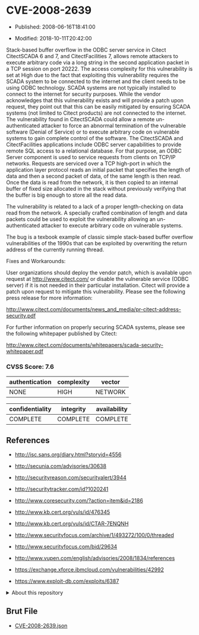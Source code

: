 # CVE-2008-2639

- Published: 2008-06-16T18:41:00

- Modified: 2018-10-11T20:42:00

Stack-based buffer overflow in the ODBC server service in Citect CitectSCADA 6 and 7, and CitectFacilities 7, allows remote attackers to execute arbitrary code via a long string in the second application packet in a TCP session on port 20222. The access complexity for this vulnerability is set at High due to the fact that exploiting this vulnerability requires the SCADA system to be connected to the internet and the client needs to be using ODBC technology.  SCADA systems are not typically installed to connect to the internet for security purposes.  While the vendor acknowledges that this vulnerability exists and will provide a patch upon request, they point out that this can be easily mitigated by ensuring SCADA systems (not limited to Citect products) are not connected to the internet.
 The vulnerability found in CitectSCADA could allow a remote un-authenticated attacker to force an abnormal termination of the vulnerable software (Denial of Service) or to execute arbitrary code on vulnerable systems to gain complete control of the software. The CitectSCADA and CitectFacilities applications include ODBC server capabilities to provide remote SQL access to a relational database. For that purpose, an ODBC Server component is used to service requests from clients on TCP/IP networks. Requests are serviced over a TCP high-port in which the application layer protocol reads an initial packet that specifies the length of data and then a second packet of data, of the same length is then read. Once the data is read from the network, it is then copied to an internal buffer of fixed size allocated in the stack without previously verifying that the buffer is big enough to store all the read data.

The vulnerability is related to a lack of a proper length-checking on data read from the network. A specially crafted combination of length and data packets could be used to exploit the vulnerability allowing an un-authenticated attacker to execute arbitrary code on vulnerable systems.

The bug is a texbook example of classic simple stack-based buffer overflow vulnerabilities of the 1990s that can be exploited by overwriting the return address of the currently running thread.

Fixes and Workarounds:

User organizations should deploy the vendor patch, which is available upon request at http://www.citect.com/ or disable the vulnerable service (ODBC server) if it is not needed in their particular installation. Citect will provide a patch upon request to mitigate this vulnerability.  Please see the following press release for more information:

http://www.citect.com/documents/news_and_media/pr-citect-address-security.pdf

For further information on properly securing SCADA systems, please see the following whitepaper published by Citect:

http://www.citect.com/documents/whitepapers/scada-security-whitepaper.pdf

### CVSS Score: **7.6**

| authentication | complexity | vector |
| --- | --- | --- |
| NONE | HIGH | NETWORK |

| confidentiality | integrity | availability |
| --- | --- | --- |
| COMPLETE | COMPLETE | COMPLETE |

## References

* http://isc.sans.org/diary.html?storyid=4556

* http://secunia.com/advisories/30638

* http://securityreason.com/securityalert/3944

* http://securitytracker.com/id?1020241

* http://www.coresecurity.com/?action=item&id=2186

* http://www.kb.cert.org/vuls/id/476345

* http://www.kb.cert.org/vuls/id/CTAR-7ENQNH

* http://www.securityfocus.com/archive/1/493272/100/0/threaded

* http://www.securityfocus.com/bid/29634

* http://www.vupen.com/english/advisories/2008/1834/references

* https://exchange.xforce.ibmcloud.com/vulnerabilities/42992

* https://www.exploit-db.com/exploits/6387

<details>
<summary>About this repository</summary> 

  This repository is part of the project [Live Hack CVE](https://github.com/Live-Hack-CVE). Main website can be found [www.live-hack.org](https://www.live-hack.org) 
  
  Made by [Sn0wAlice](https://github.com/Sn0wAlice) for the people that care about security and need to have a feed of the latest CVEs. Hope you enjoy it, don't forget to star the repo and follow me on [Twitter](https://twitter.com/Sn0wAlice) and [Github](https://github.com/Sn0wAlice). And that is my [personnal website](https://www.alice-snow.me/)

  - [Home Page](https://github.com/Live-Hack-CVE)
  - [Framework](https://github.com/Live-Hack-CVE/cve-framework)
  - [CVE database](https://github.com/Live-Hack-CVE/full_database)
  - [Changelog](https://github.com/Live-Hack-CVE/Changelog)
</details>

## Brut File

* [CVE-2008-2639.json](https://raw.githubusercontent.com/Live-Hack-CVE/full_database/main/cves/2008/CVE-2008-2639.json)


